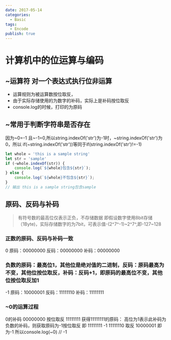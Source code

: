 ```yaml
---
date: 2017-05-14
categories:
  - Basic
tags:
  - Encode
publish: true
---
```


# 计算机中的位运算与编码

## ~运算符 对一个表达式执行位非运算

- 运算规则为被运算数按位取反，
- 由于实际存储使用的为数字的补码，实际上是补码按位取反
- console.log的时候，打印的为原码

## ~常用于判断字符串是否存在

因为~0=-1 且\~-1=0,所以string.indexOf('str')为-1时，~string.indexOf('str')为0，所以
if(~string.indexOf('str'))等同于if(string.indexOf('str')!=-1)

```js
let whole = 'this is a sample string'
let str = 'sample'
if (~whole.indexOf(str)) {
    console.log(`${whole}包含${str}`);
} else {
    console.log(`${whole}不包含${str}`);
}
// 输出 this is a sample string包含sample
```

## 原码、反码与补码

> 有符号数的最高位仅表示正负，不存储数据
即假设数字使用8bit存储（1Byte)，实际存储数字的为7bit，可表示值-(2^7^-1)~2^7^,即-127\~128

### 正数的原码、反码与补码一致

0
原码：00000000
反码：00000000
补码：00000000

### 负数的原码：最高位1，其他位是绝对值的二进制，反码：原码最高为不变，其他位按位取反，补码：反码+1，即原码的最高位不变，其他位按位取反加1

-1
原码：10000001
反码：11111110
补码：11111111

### ~0的运算过程

0的补码   00000000
按位取反  11111111
获得11111111的原码：
高位为1表示此补码为负数的补码，则获取原码为-1按位取反
即   11111111
-1   11111110
取反 10000001 即为-1
所以console.log(~0) // -1
